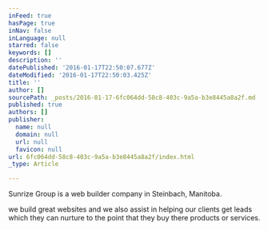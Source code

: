 ```yaml
---
inFeed: true
hasPage: true
inNav: false
inLanguage: null
starred: false
keywords: []
description: ''
datePublished: '2016-01-17T22:50:07.677Z'
dateModified: '2016-01-17T22:50:03.425Z'
title: ''
author: []
sourcePath: _posts/2016-01-17-6fc064dd-58c8-403c-9a5a-b3e8445a8a2f.md
published: true
authors: []
publisher:
  name: null
  domain: null
  url: null
  favicon: null
url: 6fc064dd-58c8-403c-9a5a-b3e8445a8a2f/index.html
_type: Article

---
```

Sunrize Group is a web builder company in Steinbach, Manitoba.

we build great websites and we also assist in helping our clients get leads which they can nurture to the point that they buy there products or services.